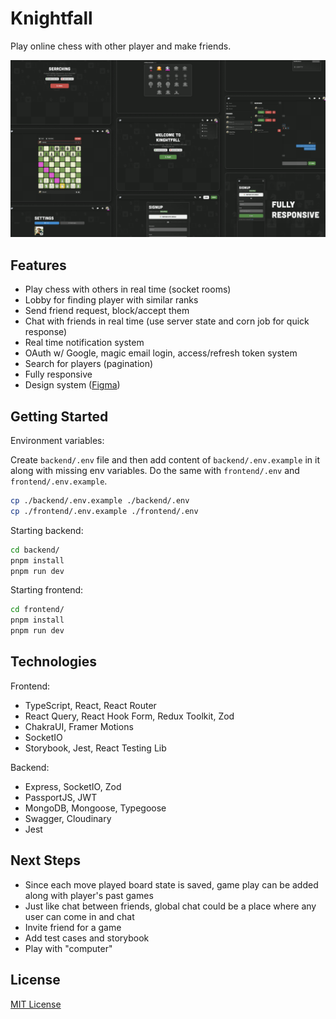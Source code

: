 # Knightfall

Play online chess with other player and make friends.

![Cover image](./docs/cover.png)

## Features

- Play chess with others in real time (socket rooms)
- Lobby for finding player with similar ranks
- Send friend request, block/accept them
- Chat with friends in real time (use server state and corn job for quick response)
- Real time notification system
- OAuth w/ Google, magic email login, access/refresh token system
- Search for players (pagination)
- Fully responsive
- Design system ([Figma](https://www.figma.com/design/gewbNoq9KMZR29D9i2rvyO/knightfall?node-id=0-1&t=E0ByfUEqBOG6tux5-1))

## Getting Started

Environment variables:

Create `backend/.env` file and then add content of `backend/.env.example` in it along with missing env variables. Do the same with `frontend/.env` and `frontend/.env.example`.

```bash
cp ./backend/.env.example ./backend/.env
cp ./frontend/.env.example ./frontend/.env
```

Starting backend:

```bash
cd backend/
pnpm install
pnpm run dev
```

Starting frontend:

```bash
cd frontend/
pnpm install
pnpm run dev
```

## Technologies

Frontend:

- TypeScript, React, React Router
- React Query, React Hook Form, Redux Toolkit, Zod
- ChakraUI, Framer Motions
- SocketIO
- Storybook, Jest, React Testing Lib

Backend:

- Express, SocketIO, Zod
- PassportJS, JWT
- MongoDB, Mongoose, Typegoose
- Swagger, Cloudinary
- Jest

## Next Steps

- Since each move played board state is saved, game play can be added along with player's past games
- Just like chat between friends, global chat could be a place where any user can come in and chat
- Invite friend for a game
- Add test cases and storybook
- Play with "computer"  

## License

[MIT License](./LICENSE)
